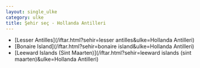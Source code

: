 ```yaml
---
layout: single_ulke
category: ulke
title: Şehir seç - Hollanda Antilleri
---
```

* [Lesser Antilles](/iftar.html?sehir=lesser antilles&ulke=Hollanda Antilleri)
* [Bonaire Island](/iftar.html?sehir=bonaire island&ulke=Hollanda Antilleri)
* [Leeward Islands (Sint Maarten)](/iftar.html?sehir=leeward islands (sint maarten)&ulke=Hollanda Antilleri)
